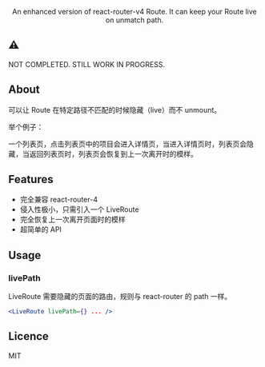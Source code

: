 <p align="center">
An enhanced version of react-router-v4 Route. It can keep your Route live on unmatch path.

</p>

## ⚠️ 

NOT COMPLETED. STILL WORK IN PROGRESS.

## About

可以让 Route 在特定路径不匹配的时候隐藏（live）而不 unmount。

举个例子：

一个列表页，点击列表页中的项目会进入详情页，当进入详情页时，列表页会隐藏，当返回列表页时，列表页会恢复到上一次离开时的模样。

## Features

- 完全兼容 react-router-4
- 侵入性极小，只需引入一个 LiveRoute
- 完全恢复上一次离开页面时的模样
- 超简单的 API

## Usage

### livePath

LiveRoute 需要隐藏的页面的路由，规则与 react-router 的 path 一样。

```jsx
<LiveRoute livePath={} ... />
```

## Licence

MIT